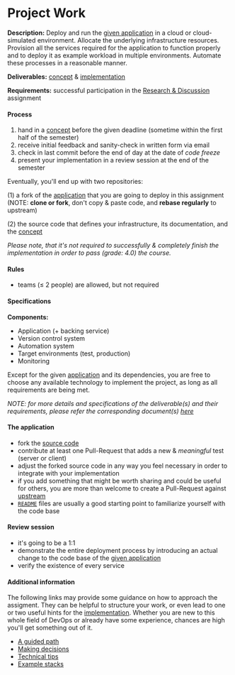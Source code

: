 Project Work 
============


__Description:__ Deploy and run the [given application](https://github.com/lucendio/lecture-devops-app) in a
cloud or cloud-simulated environment. Allocate the underlying infrastructure resources. Provision all the services 
required for the application to function properly and to deploy it as example workload in multiple environments.
Automate these processes in a reasonable manner.

__Deliverables:__ [concept](./deliverables/project_concept.md) & [implementation](./deliverables/project_implementation.md)

__Requirements:__ successful participation in the [Research & Discussion](./research-and-discussion.md) assignment


#### Process

1. hand in a [concept](./deliverables/project_concept.md) before the given deadline (sometime within the first half of
   the semester)
2. receive initial feedback and sanity-check in written form via email
3. check in last commit before the end of day at the date of _code freeze_
4. present your implementation in a review session at the end of the semester

Eventually, you'll end up with two repositories:

(1) a fork of the [application](https://github.com/lucendio/lecture-devops-app) that you are going to deploy
    in this assignment (NOTE: __clone or fork__, don't copy & paste code, and __rebase regularly__ to upstream)

(2) the source code that defines your infrastructure, its documentation, and the
    [concept](./deliverables/project_concept.md)

*Please note, that it's not required to successfully & completely finish the implementation in order to pass (grade: 4.0)
the course.*


#### Rules

* teams (≤ 2 people) are allowed, but not required


#### Specifications

__Components:__

* Application (+ backing service)
* Version control system
* Automation system
* Target environments (test, production)
* Monitoring

Except for the given [application](https://github.com/lucendio/lecture-devops-app) and its dependencies, you are free
to choose any available technology to implement the project, as long as all requirements are being met.  

*NOTE: for more details and specifications of the deliverable(s) and their requirements, please refer the
corresponding document(s) [here](./deliverables)*


#### The application

* fork the [source code](https://github.com/lucendio/lecture-devops-app)
* contribute at least one Pull-Request that adds a new & *meaningful* test (server or client)
* adjust the forked source code in any way you feel necessary in order to integrate with your implementation
* if you add something that might be worth sharing and could be useful for others, you are more than welcome to create
  a Pull-Request against [upstream](https://github.com/lucendio/lecture-devops-app)
* [`README`](https://github.com/lucendio/lecture-devops-app/blob/master/README.md) files are usually a good starting
  point to familiarize yourself with the code base


#### Review session

* it's going to be a 1:1 
* demonstrate the entire deployment process  by introducing an actual change to the code base of the
  [given application](https://github.com/lucendio/lecture-devops-app)
* verify the existence of every service


#### Additional information

The following links may provide some guidance on how to approach the assigment. They can be helpful to structure your
work, or even lead to one or two useful hints for the [implementation](./deliverables/project_implementation.md).
Whether you are new to this whole field of DevOps or already have some experience, chances are high you'll get something
out of it.

* [A guided path](./../guide/path.md)
* [Making decisions](./../guide/decisions.md)
* [Technical tips](./../guide/tips.md)
* [Example stacks](./../guide/examples.md)
